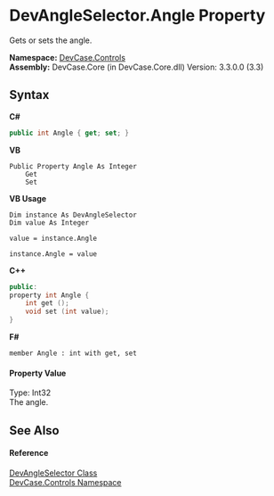 # DevAngleSelector.Angle Property 
 

Gets or sets the angle.

**Namespace:**&nbsp;<a href="N_DevCase_Controls">DevCase.Controls</a><br />**Assembly:**&nbsp;DevCase.Core (in DevCase.Core.dll) Version: 3.3.0.0 (3.3)

## Syntax

**C#**<br />
``` C#
public int Angle { get; set; }
```

**VB**<br />
``` VB
Public Property Angle As Integer
	Get
	Set
```

**VB Usage**<br />
``` VB Usage
Dim instance As DevAngleSelector
Dim value As Integer

value = instance.Angle

instance.Angle = value
```

**C++**<br />
``` C++
public:
property int Angle {
	int get ();
	void set (int value);
}
```

**F#**<br />
``` F#
member Angle : int with get, set

```


#### Property Value
Type: Int32<br />The angle.

## See Also


#### Reference
<a href="T_DevCase_Controls_DevAngleSelector">DevAngleSelector Class</a><br /><a href="N_DevCase_Controls">DevCase.Controls Namespace</a><br />